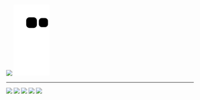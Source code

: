 <img height="137px" src="https://github-readme-stats.vercel.app/api?username=Nycolas-Galdino&hide_title=true&hide_border=true&show_icons=true&include_all_commits=true&count_private=true&line_height=21&text_color=000&icon_color=000&bg_color=0,ea6161,ffc64d,fffc4d,52fa5a&theme=graywhite" />

<img src="https://github.com/Nycolas-Galdino/Nycolas-Galdino/blob/output/github-contribution-grid-snake.svg">

<hr>

<div style="display: inline-block;">
    <img src="https://img.shields.io/badge/-Python-000?&logo=Python">
    <img src="https://img.shields.io/badge/-HTML-000?&logo=HTML5">
    <img src="https://img.shields.io/badge/-CSS-000?&logo=CSS3">
    <img src="https://img.shields.io/badge/-JavaScript-000?&logo=JavaScript">
    <img src="https://img.shields.io/badge/-SQL-000?&logo=MySQL">
</div>
    
